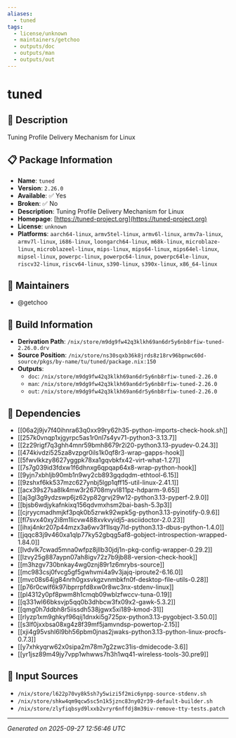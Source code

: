 ```yaml
---
aliases:
  - tuned
tags:
  - license/unknown
  - maintainers/getchoo
  - outputs/doc
  - outputs/man
  - outputs/out
---
```


# tuned

## 📝 Description

Tuning Profile Delivery Mechanism for Linux

## 📋 Package Information

- **Name**: `tuned`
- **Version**: `2.26.0`
- **Available**: ✅ Yes
- **Broken**: ✅ No
- **Description**: Tuning Profile Delivery Mechanism for Linux
- **Homepage**: [https://tuned-project.org](https://tuned-project.org)
- **License**: `unknown`
- **Platforms**: `aarch64-linux`, `armv5tel-linux`, `armv6l-linux`, `armv7a-linux`, `armv7l-linux`, `i686-linux`, `loongarch64-linux`, `m68k-linux`, `microblaze-linux`, `microblazeel-linux`, `mips-linux`, `mips64-linux`, `mips64el-linux`, `mipsel-linux`, `powerpc-linux`, `powerpc64-linux`, `powerpc64le-linux`, `riscv32-linux`, `riscv64-linux`, `s390-linux`, `s390x-linux`, `x86_64-linux`
## 👥 Maintainers

- @getchoo


## 🔧 Build Information

- **Derivation Path**: `/nix/store/m9dg9fw42q3klkh69an6dr5y6nb8rfiw-tuned-2.26.0.drv`
- **Source Position**: `/nix/store/ns30sqxb36k8jrds8z18rv96bpnwc60d-source/pkgs/by-name/tu/tuned/package.nix:150`
- **Outputs**:
  - `doc`:  `/nix/store/m9dg9fw42q3klkh69an6dr5y6nb8rfiw-tuned-2.26.0`
  - `man`:  `/nix/store/m9dg9fw42q3klkh69an6dr5y6nb8rfiw-tuned-2.26.0`
  - `out`:  `/nix/store/m9dg9fw42q3klkh69an6dr5y6nb8rfiw-tuned-2.26.0`

## 🔗 Dependencies

- [[06a2j9jv7f40ihnra63q0xx99ry62h35-python-imports-check-hook.sh]]
- [[257k0vnqp1xjgyrpc5as1r0nl7s4yv71-python3-3.13.7]]
- [[2z29rigf7q3ghh4mnr59bmh8679r2i20-python3.13-pyudev-0.24.3]]
- [[474kivdzi525za8vzpgr0ils1k0qf8r3-wrap-gapps-hook]]
- [[5fwvlkkzy8627yggpk78xa1gqvbkfx42-virt-what-1.27]]
- [[7s7g039id3fdxw1f6dhnxg6qpqap64x8-wrap-python-hook]]
- [[9yjn7xbhljb90mb1n9wy2cb893gqdqdm-ethtool-6.15]]
- [[9zshxf6kk537mzc627ynbj5lgp1qff15-util-linux-2.41.1]]
- [[acx39s27sa8lk4mw3r26708myvl811pz-hdparm-9.65]]
- [[aj3gl3g9ydzswp6jz62yp82grvj29w12-python3.13-pyperf-2.9.0]]
- [[bjsb6wdjykafnkixq156qdvmxhsm2bai-bash-5.3p3]]
- [[cjryycmadhmjkf3pqk0b5zrwk92wpk5g-python3.13-pyinotify-0.9.6]]
- [[fl7svx40xy2i8m1licvw488xvkvyidj5-asciidoctor-2.0.23]]
- [[ihxj4nkr207p44mzx3a6wv3f1lsqy7ld-python3.13-dbus-python-1.4.0]]
- [[jqqc83j9v460xa1qlp77ky52gbqg5af8-gobject-introspection-wrapped-1.84.0]]
- [[lvdvlk7cwad5mna0wfpz8jllb30jdj1n-pkg-config-wrapper-0.29.2]]
- [[lzvy25g887aypn07ah8igv72z7b9jb88-version-check-hook]]
- [[m3hzgv730bnkay4wg0znj89r1z6mrybs-source]]
- [[mc983csj0fvcg5gf5gwhvmi4a9v3jajq-iproute2-6.16.0]]
- [[mvc08s64jg84nrh0gxsvkgzvnmbkfn0f-desktop-file-utils-0.28]]
- [[p76r0cwlf6k97ibprrpfd8xw0r8wc3nx-stdenv-linux]]
- [[pl4312y0pf8pwm8h1cmqb09wblzfwccv-tuna-0.19]]
- [[q331wl66bksvjp5qq0b3dhbcw3fx09x2-gawk-5.3.2]]
- [[qmg0h7ddbh8r5iissdh538jgwx5xi189-kmod-31]]
- [[rlyzp1xm9ghkyf96qij1dnxki5g725px-python3.13-pygobject-3.50.0]]
- [[s3lf0jxxbsa08xg4z8f39mf5jamvndsp-powertop-2.15]]
- [[xji4g95vshl6l9bh56pbm0jnas2jwaks-python3.13-python-linux-procfs-0.7.3]]
- [[y7xhkyqrw62x0sipa2m78m7g2zwc31is-dmidecode-3.6]]
- [[yr1jsz89m49jy7vpp1whwws7h3h1wq41-wireless-tools-30.pre9]]

## 📁 Input Sources

- `/nix/store/l622p70vy8k5sh7y5wizi5f2mic6ynpg-source-stdenv.sh`
- `/nix/store/shkw4qm9qcw5sc5n1k5jznc83ny02r39-default-builder.sh`
- `/nix/store/zlyfiqbsyd9lxxb2vryr6nffdj8m39iv-remove-tty-tests.patch`

---
*Generated on 2025-09-27 12:56:46 UTC*
